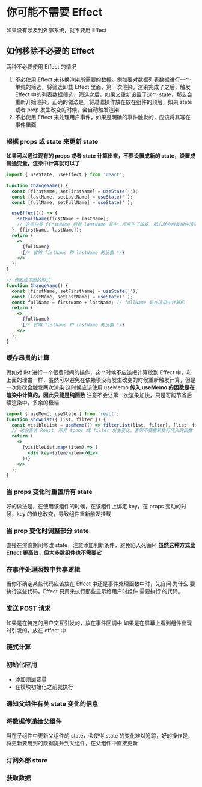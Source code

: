 # 你可能不需要 Effect

如果没有涉及到外部系统，就不要用 Effect

## 如何移除不必要的 Effect

两种不必要使用 Effect 的情况

1. 不必使用 Effect 来转换渲染所需要的数据。例如要对数据列表数据进行一个单纯的筛选，将筛选卸载 Effect 里面，第一次渲染，渲染完成了之后，触发 Effect 中的列表数据筛选，筛选之后，如果又重新设置了这个 state，那么会重新开始渲染。正确的做法是，将过滤操作放在放在组件的顶层，如果 state 或者 prop 发生改变的时候，会自动触发渲染
2. 不必使用 Effect 来处理用户事件，如果是明确的事件触发的，应该将其写在事件里面

### 根据 props 或 state 来更新 state

**如果可以通过现有的 props 或者 state 计算出来，不要设置成新的 state，设置成普通变量，渲染中计算就可以了**

```jsx
import { useState, useEffect } from 'react';

function ChangeName() {
  const [firstName, setFirstName] = useState('');
  const [lastName, setLastName] = useState('');
  const [fullName, setFullName] = useState('');

  useEffect(() => {
    setFullName(firstName + lastName);
    // 这里只要 firstName 后者 lastName 其中一项发生了改变，那么就会触发组件渲染，DOM 提交后，又会触发 setFull()，然后又会触发渲染。这样就导致了渲染了两次
  }, [firstName, lastName]);
  return (
    <>
      {fullName}
      {/* 省略 fistName 和 lastName 的设置 */}
    </>
  );
}

// 修改成下面的形式
function ChangeName() {
  const [firstName, setFirstName] = useState('');
  const [lastName, setLastName] = useState('');
  const fullName = firstName + lastName; // fullName 是在渲染中计算的
  return (
    <>
      {fullName}
      {/* 省略 fistName 和 lastName 的设置 */}
    </>
  );
}
```

### 缓存昂贵的计算

假如对 list 进行一个很费时间的操作，这个时候不应该把计算放到 Effect 中，和上面的理由一样，虽然可以避免在依赖项没有发生改变的时候重新触发计算，但是一次修改会触发两次渲染
这时候应该使用 useMemo
**传入 useMemo 的函数是在渲染中计算的，因此只能是纯函数**
注意不会让第一次渲染加快，只是可能节省后续渲染中，多余的极端

```jsx
import { useMemo, useState } from 'react';
function showList({ list, filter }) {
  const visibleList = useMemo(() => filterList(list, filter), [list, filter]);
  // 这会告诉 React，除非 todos 或 filter 发生变化，否则不要重新执行传入的函数
  return (
    <>
      {visibleList.map((item) => (
        <div key={item}>item</div>
      ))}
    </>
  );
}
```

### 当 props 变化时重置所有 state

好的做法是，在使用该组件的时候，在该组件上绑定 key，在 props 变动的时候，key 的值也改变，导致组件重新触发挂载

### 当 prop 变化时调整部分 state

直接在渲染期间修改 state，注意添加判断条件，避免陷入死循环
**虽然这种方式比 Effect 更高效，但大多数组件也不需要它**

### 在事件处理函数中共享逻辑

当你不确定某些代码应该放在 Effect 中还是事件处理函数中时，先自问 为什么 要执行这些代码。Effect 只用来执行那些显示给用户时组件 需要执行 的代码。

### 发送 POST 请求

如果是在特定的用户交互引发的，放在事件回调中
如果是在屏幕上看到组件出现时引发的，放在 effect 中

### 链式计算

### 初始化应用

- 添加顶层变量
- 在模块初始化之前就执行

### 通知父组件有关 state 变化的信息

### 将数据传递给父组件

当在子组件中更新父组件的 state，会使得 state 的变化难以追踪，好的操作是，将更新要用到的数据提升到父组件，在父组件中直接更新

### 订阅外部 store

### 获取数据
